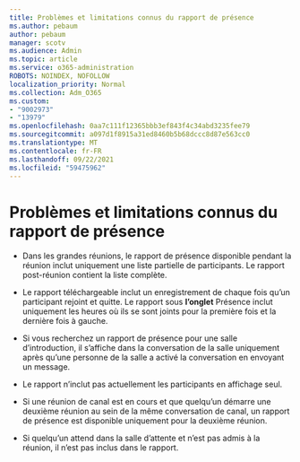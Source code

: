 ```yaml
---
title: Problèmes et limitations connus du rapport de présence
ms.author: pebaum
author: pebaum
manager: scotv
ms.audience: Admin
ms.topic: article
ms.service: o365-administration
ROBOTS: NOINDEX, NOFOLLOW
localization_priority: Normal
ms.collection: Adm_O365
ms.custom:
- "9002973"
- "13979"
ms.openlocfilehash: 0aa7c111f12365bbb3ef843f4c34abd3235fee79
ms.sourcegitcommit: a097d1f8915a31ed8460b5b68dccc8d87e563cc0
ms.translationtype: MT
ms.contentlocale: fr-FR
ms.lasthandoff: 09/22/2021
ms.locfileid: "59475962"
---
```

# <a name="attendance-report-known-issues-and-limitations"></a>Problèmes et limitations connus du rapport de présence

- Dans les grandes réunions, le rapport de présence disponible pendant la réunion inclut uniquement une liste partielle de participants. Le rapport post-réunion contient la liste complète. 

- Le rapport téléchargeable inclut un enregistrement de chaque fois qu’un participant rejoint et quitte. Le rapport sous **l’onglet** Présence inclut uniquement les heures où ils se sont joints pour la première fois et la dernière fois à gauche.

- Si vous recherchez un rapport de présence pour une salle d’introduction, il s’affiche dans la conversation de la salle uniquement après qu’une personne de la salle a activé la conversation en envoyant un message.

- Le rapport n’inclut pas actuellement les participants en affichage seul.

- Si une réunion de canal est en cours et que quelqu’un démarre une deuxième réunion au sein de la même conversation de canal, un rapport de présence est disponible uniquement pour la deuxième réunion.

- Si quelqu’un attend dans la salle d’attente et n’est pas admis à la réunion, il n’est pas inclus dans le rapport.